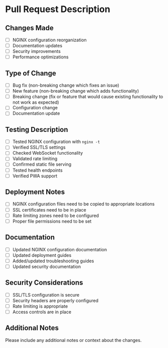 # Pull Request Description

## Changes Made
- [ ] NGINX configuration reorganization
- [ ] Documentation updates
- [ ] Security improvements
- [ ] Performance optimizations

## Type of Change
- [ ] Bug fix (non-breaking change which fixes an issue)
- [ ] New feature (non-breaking change which adds functionality)
- [ ] Breaking change (fix or feature that would cause existing functionality to not work as expected)
- [ ] Configuration change
- [ ] Documentation update

## Testing Description
- [ ] Tested NGINX configuration with `nginx -t`
- [ ] Verified SSL/TLS settings
- [ ] Checked WebSocket functionality
- [ ] Validated rate limiting
- [ ] Confirmed static file serving
- [ ] Tested health endpoints
- [ ] Verified PWA support

## Deployment Notes
- [ ] NGINX configuration files need to be copied to appropriate locations
- [ ] SSL certificates need to be in place
- [ ] Rate limiting zones need to be configured
- [ ] Proper file permissions need to be set

## Documentation
- [ ] Updated NGINX configuration documentation
- [ ] Updated deployment guides
- [ ] Added/updated troubleshooting guides
- [ ] Updated security documentation

## Security Considerations
- [ ] SSL/TLS configuration is secure
- [ ] Security headers are properly configured
- [ ] Rate limiting is appropriate
- [ ] Access controls are in place

## Additional Notes
Please include any additional notes or context about the changes. 
